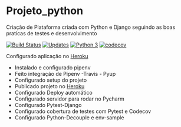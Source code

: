 # Projeto_python
Criação de Plataforma criada com Python e Django seguindo as boas praticas de testes e desenvolvimento

[![Build Status](https://app.travis-ci.com/JosemarBrito/Projeto_python.svg?branch=main)](https://app.travis-ci.com/JosemarBrito/Projeto_python)
[![Updates](https://pyup.io/repos/github/JosemarBrito/Projeto_python/shield.svg)](https://pyup.io/repos/github/JosemarBrito/Projeto_python/)
[![Python 3](https://pyup.io/repos/github/JosemarBrito/Projeto_python/python-3-shield.svg)](https://pyup.io/repos/github/JosemarBrito/Projeto_python/)
[![codecov](https://codecov.io/gh/JosemarBrito/Fenix/branch/main/graph/badge.svg?token=HX7SPKVB7W)](https://codecov.io/gh/JosemarBrito/Fenix)

Configurado aplicação no [Heroku](https://projetofenix.herokuapp.com/)

- Instalado e configurado pipenv
- Feito integração de Pipenv -Travis - Pyup
- Configurado setup do projeto
- Publicado projeto no [Heroku](https://projetofenix.herokuapp.com/)
- Configurado Deploy automático
- Configurado servidor para rodar no Pycharm
- Configurado Pytest-Django
- Configurado cobertura de testes com Pytest e Codecov
- Configurado Python-Decouple e env-sample